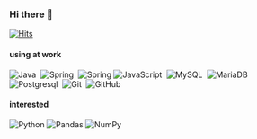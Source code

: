 ### Hi there 👋
[![Hits](https://hits.seeyoufarm.com/api/count/incr/badge.svg?url=https%3A%2F%2Fgithub.com%2Fhajinryu&count_bg=%2379C83D&title_bg=%23555555&icon=&icon_color=%23E7E7E7&title=hello&edge_flat=false)](https://hits.seeyoufarm.com)

#### using at work
![Java](https://img.shields.io/badge/Java-007396?style=flat&logo=Java&logoColor=white)&nbsp;
![Spring](https://img.shields.io/badge/Spring-6DB33F?style=flat&logo=Spring&logoColor=white)&nbsp;
![Spring](https://img.shields.io/badge/SpringBoot-6DB33F?style=flat-square&logo=Spring&logoColor=white)
![JavaScript](https://img.shields.io/badge/JavaScript-F7DF1E?style=flat&logo=JavaScript&logoColor=black)&nbsp;
![MySQL](https://img.shields.io/badge/MySQL-4479A1?style=flat&logo=MySQL&logoColor=white)&nbsp;
![MariaDB](https://img.shields.io/badge/MariaDB-003545?style=flat&logo=MariaDB&logoColor=white)&nbsp;
![Postgresql](https://img.shields.io/badge/Postgresql-003545?style=flat&logo=Postgresql&logoColor=white)&nbsp;
![Git](https://img.shields.io/badge/Git-f05032?style=flat&logo=Git&logoColor=white)&nbsp;
![GitHub](https://img.shields.io/badge/-GitHub-05122A?style=flat&logo=github)&nbsp;


#### interested
![Python](https://img.shields.io/badge/python-3670A0?style=for-the-badge&logo=python&logoColor=ffdd54)
![Pandas](https://img.shields.io/badge/pandas-%23150458.svg?style=for-the-badge&logo=pandas&logoColor=white)
![NumPy](https://img.shields.io/badge/numpy-%23013243.svg?style=for-the-badge&logo=numpy&logoColor=white)
